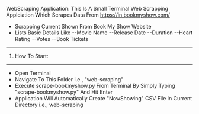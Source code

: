 WebScraping Application: This Is A Small Terminal Web Scrapping Applciation Which Scrapes Data From https://in.bookmyshow.com/
* Scrapping Current Shown From Book My Show Website
* Lists Basic Details Like
	--Movie Name
	--Release Date
	--Duration
	--Heart Rating
	--Votes
	--Book Tickets

----------------
1. How To Start:
----------------
* Open Terminal
* Navigate To This Folder i.e., "web-scraping"
* Execute scrape-bookmyshow.py From Terminal By Simply Typing "scrape-bookmyshow.py" And Hit Enter
* Application Will Automatically Create "NowShowing" CSV File In Current Directory i.e., web-scraping

